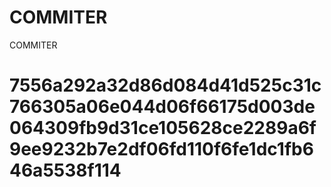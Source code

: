 # COMMITER
COMMITER






# 7556a292a32d86d084d41d525c31c766305a06e044d06f66175d003de064309fb9d31ce105628ce2289a6f9ee9232b7e2df06fd110f6fe1dc1fb646a5538f114
